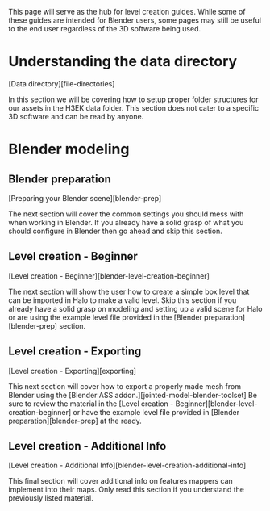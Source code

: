 This page will serve as the hub for level creation guides. While some of these guides are intended for Blender users, some pages may still be useful to the end user regardless of the 3D software being used.

# Understanding the data directory
[Data directory][file-directories]

In this section we will be covering how to setup proper folder structures for our assets in the H3EK data folder. This section does not cater to a specific 3D software and can be read by anyone.

# Blender modeling
## Blender preparation
[Preparing your Blender scene][blender-prep]

The next section will cover the common settings you should mess with when working in Blender. If you already have a solid grasp of what you should configure in Blender then go ahead and skip this section.

## Level creation - Beginner
[Level creation - Beginner][blender-level-creation-beginner]

The next section will show the user how to create a simple box level that can be imported in Halo to make a valid level. Skip this section if you already have a solid grasp on modeling and setting up a valid scene for Halo or are using the example level file provided in the [Blender preparation][blender-prep] section.

## Level creation - Exporting
[Level creation - Exporting][exporting]

This next section will cover how to export a properly made mesh from Blender using the [Blender ASS addon.][jointed-model-blender-toolset] Be sure to review the material in the [Level creation - Beginner][blender-level-creation-beginner] or have the example level file provided in [Blender preparation][blender-prep] at the ready.

## Level creation - Additional Info
[Level creation - Additional Info][blender-level-creation-additional-info]

This final section will cover additional info on features mappers can implement into their maps. Only read this section if you understand the previously listed material.
